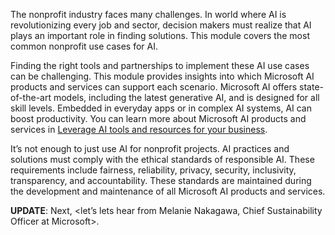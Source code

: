 The nonprofit industry faces many challenges. In world where AI is revolutionizing every job and sector, decision makers must realize that AI plays an important role in finding solutions. This module covers the most common nonprofit use cases for AI.

Finding the right tools and partnerships to implement these AI use cases can be challenging. This module provides insights into which Microsoft AI products and services can support each scenario. Microsoft AI offers state-of-the-art models, including the latest generative AI, and is designed for all skill levels. Embedded in everyday apps or in complex AI systems, AI can boost productivity. You can learn more about Microsoft AI products and services in [Leverage AI tools and resources for your business](/training/modules/leverage-ai-tools/).

It’s not enough to just use AI for nonprofit projects. AI practices and solutions must comply with the ethical standards of responsible AI. These requirements include fairness, reliability, privacy, security, inclusivity, transparency, and accountability. These standards are maintained during the development and maintenance of all Microsoft AI products and services.

**UPDATE**: Next, <let’s lets hear from Melanie Nakagawa, Chief Sustainability Officer at Microsoft>.
